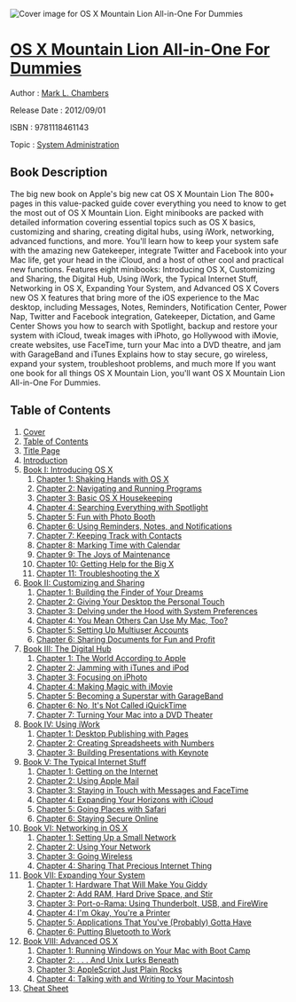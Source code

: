 ![Cover image for OS X Mountain Lion All-in-One For Dummies](https://imgdetail.ebookreading.net/cover/cover/system_admin/EB9781118461143.jpg)

[OS X Mountain Lion All-in-One For Dummies](https://ebookreading.net/view/book/OS+X+Mountain+Lion+All-in-One+For+Dummies-EB9781118461143_1.html "OS X Mountain Lion All-in-One For Dummies")
====================================================================================================================

Author : [Mark L. Chambers](https://ebookreading.net/search/author/Mark+L.+Chambers)

Release Date : 2012/09/01

ISBN : 9781118461143

Topic : [System Administration](https://ebookreading.net/search/category/system-administration)

Book Description
-----------------

The big new book on Apple's big new cat OS X Mountain Lion
The 800+ pages in this value-packed guide cover everything you need to know to get the most out of OS X Mountain Lion. Eight minibooks are packed with detailed information covering essential topics such as OS X basics, customizing and sharing, creating digital hubs, using iWork, networking, advanced functions, and more. You'll learn how to keep your system safe with the amazing new Gatekeeper, integrate Twitter and Facebook into your Mac life, get your head in the iCloud, and a host of other cool and practical new functions.
Features eight minibooks: Introducing OS X, Customizing and Sharing, the Digital Hub, Using iWork, the Typical Internet Stuff, Networking in OS X, Expanding Your System, and Advanced OS X
Covers new OS X features that bring more of the iOS experience to the Mac desktop, including Messages, Notes, Reminders, Notification Center, Power Nap, Twitter and Facebook integration, Gatekeeper, Dictation, and Game Center
Shows you how to search with Spotlight, backup and restore your system with iCloud, tweak images with iPhoto, go Hollywood with iMovie, create websites, use FaceTime, turn your Mac into a DVD theatre, and jam with GarageBand and iTunes
Explains how to stay secure, go wireless, expand your system, troubleshoot problems, and much more
If you want one book for all things OS X Mountain Lion, you'll want OS X Mountain Lion All-in-One For Dummies.
              
Table of Contents
-----------------

1. [Cover](https://ebookreading.net/view/book/OS+X+Mountain+Lion+All-in-One+For+Dummies-EB9781118461143_1.html)
1. [Table of Contents](https://ebookreading.net/view/book/OS+X+Mountain+Lion+All-in-One+For+Dummies-EB9781118461143_2.html)
1. [Title Page](https://ebookreading.net/view/book/OS+X+Mountain+Lion+All-in-One+For+Dummies-EB9781118461143_3.html)
1. [Introduction](https://ebookreading.net/view/book/OS+X+Mountain+Lion+All-in-One+For+Dummies-EB9781118461143_4.html)
1. [Book I: Introducing OS X](https://ebookreading.net/view/book/OS+X+Mountain+Lion+All-in-One+For+Dummies-EB9781118461143_5.html)
    1. [Chapter 1: Shaking Hands with OS X](https://ebookreading.net/view/book/OS+X+Mountain+Lion+All-in-One+For+Dummies-EB9781118461143_6.html)
    1. [Chapter 2: Navigating and Running Programs](https://ebookreading.net/view/book/OS+X+Mountain+Lion+All-in-One+For+Dummies-EB9781118461143_7.html)
    1. [Chapter 3: Basic OS X Housekeeping](https://ebookreading.net/view/book/OS+X+Mountain+Lion+All-in-One+For+Dummies-EB9781118461143_8.html)
    1. [Chapter 4: Searching Everything with Spotlight](https://ebookreading.net/view/book/OS+X+Mountain+Lion+All-in-One+For+Dummies-EB9781118461143_9.html)
    1. [Chapter 5: Fun with Photo Booth](https://ebookreading.net/view/book/OS+X+Mountain+Lion+All-in-One+For+Dummies-EB9781118461143_10.html)
    1. [Chapter 6: Using Reminders, Notes, and Notifications](https://ebookreading.net/view/book/OS+X+Mountain+Lion+All-in-One+For+Dummies-EB9781118461143_11.html)
    1. [Chapter 7: Keeping Track with Contacts](https://ebookreading.net/view/book/OS+X+Mountain+Lion+All-in-One+For+Dummies-EB9781118461143_12.html)
    1. [Chapter 8: Marking Time with Calendar](https://ebookreading.net/view/book/OS+X+Mountain+Lion+All-in-One+For+Dummies-EB9781118461143_13.html)
    1. [Chapter 9: The Joys of Maintenance](https://ebookreading.net/view/book/OS+X+Mountain+Lion+All-in-One+For+Dummies-EB9781118461143_14.html)
    1. [Chapter 10: Getting Help for the Big X](https://ebookreading.net/view/book/OS+X+Mountain+Lion+All-in-One+For+Dummies-EB9781118461143_15.html)
    1. [Chapter 11: Troubleshooting the X](https://ebookreading.net/view/book/OS+X+Mountain+Lion+All-in-One+For+Dummies-EB9781118461143_16.html)
1. [Book II: Customizing and Sharing](https://ebookreading.net/view/book/OS+X+Mountain+Lion+All-in-One+For+Dummies-EB9781118461143_17.html)
    1. [Chapter 1: Building the Finder of Your Dreams](https://ebookreading.net/view/book/OS+X+Mountain+Lion+All-in-One+For+Dummies-EB9781118461143_18.html)
    1. [Chapter 2: Giving Your Desktop the Personal Touch](https://ebookreading.net/view/book/OS+X+Mountain+Lion+All-in-One+For+Dummies-EB9781118461143_19.html)
    1. [Chapter 3: Delving under the Hood with System Preferences](https://ebookreading.net/view/book/OS+X+Mountain+Lion+All-in-One+For+Dummies-EB9781118461143_20.html)
    1. [Chapter 4: You Mean Others Can Use My Mac, Too?](https://ebookreading.net/view/book/OS+X+Mountain+Lion+All-in-One+For+Dummies-EB9781118461143_21.html)
    1. [Chapter 5: Setting Up Multiuser Accounts](https://ebookreading.net/view/book/OS+X+Mountain+Lion+All-in-One+For+Dummies-EB9781118461143_22.html)
    1. [Chapter 6: Sharing Documents for Fun and Profit](https://ebookreading.net/view/book/OS+X+Mountain+Lion+All-in-One+For+Dummies-EB9781118461143_23.html)
1. [Book III: The Digital Hub](https://ebookreading.net/view/book/OS+X+Mountain+Lion+All-in-One+For+Dummies-EB9781118461143_24.html)
    1. [Chapter 1: The World According to Apple](https://ebookreading.net/view/book/OS+X+Mountain+Lion+All-in-One+For+Dummies-EB9781118461143_25.html)
    1. [Chapter 2: Jamming with iTunes and iPod](https://ebookreading.net/view/book/OS+X+Mountain+Lion+All-in-One+For+Dummies-EB9781118461143_26.html)
    1. [Chapter 3: Focusing on iPhoto](https://ebookreading.net/view/book/OS+X+Mountain+Lion+All-in-One+For+Dummies-EB9781118461143_27.html)
    1. [Chapter 4: Making Magic with iMovie](https://ebookreading.net/view/book/OS+X+Mountain+Lion+All-in-One+For+Dummies-EB9781118461143_28.html)
    1. [Chapter 5: Becoming a Superstar with GarageBand](https://ebookreading.net/view/book/OS+X+Mountain+Lion+All-in-One+For+Dummies-EB9781118461143_29.html)
    1. [Chapter 6: No, It&#39;s Not Called iQuickTime](https://ebookreading.net/view/book/OS+X+Mountain+Lion+All-in-One+For+Dummies-EB9781118461143_30.html)
    1. [Chapter 7: Turning Your Mac into a DVD Theater](https://ebookreading.net/view/book/OS+X+Mountain+Lion+All-in-One+For+Dummies-EB9781118461143_31.html)
1. [Book IV: Using iWork](https://ebookreading.net/view/book/OS+X+Mountain+Lion+All-in-One+For+Dummies-EB9781118461143_32.html)
    1. [Chapter 1: Desktop Publishing with Pages](https://ebookreading.net/view/book/OS+X+Mountain+Lion+All-in-One+For+Dummies-EB9781118461143_33.html)
    1. [Chapter 2: Creating Spreadsheets with Numbers](https://ebookreading.net/view/book/OS+X+Mountain+Lion+All-in-One+For+Dummies-EB9781118461143_34.html)
    1. [Chapter 3: Building Presentations with Keynote](https://ebookreading.net/view/book/OS+X+Mountain+Lion+All-in-One+For+Dummies-EB9781118461143_35.html)
1. [Book V: The Typical Internet Stuff](https://ebookreading.net/view/book/OS+X+Mountain+Lion+All-in-One+For+Dummies-EB9781118461143_36.html)
    1. [Chapter 1: Getting on the Internet](https://ebookreading.net/view/book/OS+X+Mountain+Lion+All-in-One+For+Dummies-EB9781118461143_37.html)
    1. [Chapter 2: Using Apple Mail](https://ebookreading.net/view/book/OS+X+Mountain+Lion+All-in-One+For+Dummies-EB9781118461143_38.html)
    1. [Chapter 3: Staying in Touch with Messages and FaceTime](https://ebookreading.net/view/book/OS+X+Mountain+Lion+All-in-One+For+Dummies-EB9781118461143_39.html)
    1. [Chapter 4: Expanding Your Horizons with iCloud](https://ebookreading.net/view/book/OS+X+Mountain+Lion+All-in-One+For+Dummies-EB9781118461143_40.html)
    1. [Chapter 5: Going Places  with Safari](https://ebookreading.net/view/book/OS+X+Mountain+Lion+All-in-One+For+Dummies-EB9781118461143_41.html)
    1. [Chapter 6: Staying Secure Online](https://ebookreading.net/view/book/OS+X+Mountain+Lion+All-in-One+For+Dummies-EB9781118461143_42.html)
1. [Book VI: Networking in OS X](https://ebookreading.net/view/book/OS+X+Mountain+Lion+All-in-One+For+Dummies-EB9781118461143_43.html)
    1. [Chapter 1: Setting Up a Small Network](https://ebookreading.net/view/book/OS+X+Mountain+Lion+All-in-One+For+Dummies-EB9781118461143_44.html)
    1. [Chapter 2: Using Your Network](https://ebookreading.net/view/book/OS+X+Mountain+Lion+All-in-One+For+Dummies-EB9781118461143_45.html)
    1. [Chapter 3: Going Wireless](https://ebookreading.net/view/book/OS+X+Mountain+Lion+All-in-One+For+Dummies-EB9781118461143_46.html)
    1. [Chapter 4: Sharing That Precious Internet Thing](https://ebookreading.net/view/book/OS+X+Mountain+Lion+All-in-One+For+Dummies-EB9781118461143_47.html)
1. [Book VII: Expanding Your System](https://ebookreading.net/view/book/OS+X+Mountain+Lion+All-in-One+For+Dummies-EB9781118461143_48.html)
    1. [Chapter 1: Hardware That Will Make You Giddy](https://ebookreading.net/view/book/OS+X+Mountain+Lion+All-in-One+For+Dummies-EB9781118461143_49.html)
    1. [Chapter 2: Add RAM, Hard Drive Space, and Stir](https://ebookreading.net/view/book/OS+X+Mountain+Lion+All-in-One+For+Dummies-EB9781118461143_50.html)
    1. [Chapter 3: Port-o-Rama: Using Thunderbolt, USB, and FireWire](https://ebookreading.net/view/book/OS+X+Mountain+Lion+All-in-One+For+Dummies-EB9781118461143_51.html)
    1. [Chapter 4: I&#39;m Okay, You&#39;re a Printer](https://ebookreading.net/view/book/OS+X+Mountain+Lion+All-in-One+For+Dummies-EB9781118461143_52.html)
    1. [Chapter 5: Applications That You&#39;ve (Probably) Gotta Have](https://ebookreading.net/view/book/OS+X+Mountain+Lion+All-in-One+For+Dummies-EB9781118461143_53.html)
    1. [Chapter 6: Putting Bluetooth to Work](https://ebookreading.net/view/book/OS+X+Mountain+Lion+All-in-One+For+Dummies-EB9781118461143_54.html)
1. [Book VIII: Advanced OS X](https://ebookreading.net/view/book/OS+X+Mountain+Lion+All-in-One+For+Dummies-EB9781118461143_55.html)
    1. [Chapter 1: Running Windows on Your Mac with Boot Camp](https://ebookreading.net/view/book/OS+X+Mountain+Lion+All-in-One+For+Dummies-EB9781118461143_56.html)
    1. [Chapter 2: . . . And  Unix Lurks Beneath](https://ebookreading.net/view/book/OS+X+Mountain+Lion+All-in-One+For+Dummies-EB9781118461143_57.html)
    1. [Chapter 3: AppleScript Just Plain Rocks](https://ebookreading.net/view/book/OS+X+Mountain+Lion+All-in-One+For+Dummies-EB9781118461143_58.html)
    1. [Chapter 4: Talking with and Writing to Your Macintosh](https://ebookreading.net/view/book/OS+X+Mountain+Lion+All-in-One+For+Dummies-EB9781118461143_59.html)
1. [Cheat Sheet](https://ebookreading.net/view/book/OS+X+Mountain+Lion+All-in-One+For+Dummies-EB9781118461143_60.html)
